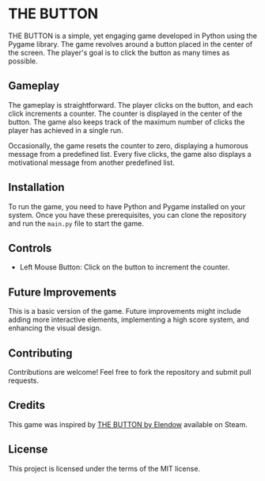 # THE BUTTON

THE BUTTON is a simple, yet engaging game developed in Python using the Pygame library. The game revolves around a button placed in the center of the screen. The player's goal is to click the button as many times as possible.

## Gameplay

The gameplay is straightforward. The player clicks on the button, and each click increments a counter. The counter is displayed in the center of the button. The game also keeps track of the maximum number of clicks the player has achieved in a single run.

Occasionally, the game resets the counter to zero, displaying a humorous message from a predefined list. Every five clicks, the game also displays a motivational message from another predefined list.

## Installation

To run the game, you need to have Python and Pygame installed on your system. Once you have these prerequisites, you can clone the repository and run the `main.py` file to start the game.

## Controls

- Left Mouse Button: Click on the button to increment the counter.

## Future Improvements

This is a basic version of the game. Future improvements might include adding more interactive elements, implementing a high score system, and enhancing the visual design.

## Contributing

Contributions are welcome! Feel free to fork the repository and submit pull requests.

## Credits

This game was inspired by [THE BUTTON by Elendow](https://store.steampowered.com/app/1999740/THE_BUTTON_by_Elendow/) available on Steam.


## License

This project is licensed under the terms of the MIT license.
